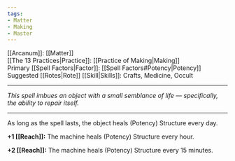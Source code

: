 ```yaml
---
tags:
- Matter
- Making
- Master
---
```


[[Arcanum]]: [[Matter]]\
[[The 13 Practices|Practice]]: [[Practice of Making|Making]]\
Primary [[Spell Factors|Factor]]: [[Spell Factors#Potency|Potency]]\
Suggested [[Rotes|Rote]] [[Skill|Skills]]: Crafts, Medicine, Occult

---

_This spell imbues an object with a small semblance of life — specifically, the ability to repair itself._

---

As long as the spell lasts, the object heals (Potency) Structure every day.

**+1 [[Reach]]:** The machine heals (Potency) Structure every hour.

**+2 [[Reach]]:** The machine heals (Potency) Structure every 15 minutes.